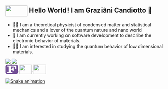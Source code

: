 ## <img align="center" height="35em" width="70" src="https://user-images.githubusercontent.com/25857203/201220478-eee75852-fbcd-4140-bac2-4acbe80a5fe7.png"/> Hello World! I am Graziâni Candiotto 👋

- :man_scientist: I am a theoretical physicist of condensed matter and statistical mechanics and a lover of the quantum nature and nano world
- 🔭 I am currently working on software development to describe the electronic behavior of materials.
- :male_detective: I am interested in studying the quantum behavior of low dimensional materials.

<div>
  <a href="https://github.com/gcandiotto/">
    <img height="140em" src="https://github-readme-stats.vercel.app/api?username=gcandiotto&count_private=true&show_icons=true&theme=dracula" />
    <img height="140em" src="https://github-readme-stats.vercel.app/api/top-langs/?username=gcandiotto&layout=compact&count_private=true&langs_count=16&show_icons=true&theme=dracula"/>
</div>
  
<div>
  <img align="center" height="30em" width="40" src="https://github.com/fortran-lang/assets/blob/main/fortran-logo.svg"/>
  <img align="center" height="30em" width="40" src="https://cdn.jsdelivr.net/gh/devicons/devicon/icons/c/c-original.svg" />
  <img align="center" height="30em" width="40" src="https://cdn.jsdelivr.net/gh/devicons/devicon/icons/python/python-original-wordmark.svg" /> 
</div>

![Snake animation](https://github.com/gcandiotto/gcandiotto/blob/output/github-contribution-grid-snake.svg)
  
